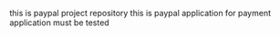 this is paypal project repository
this is paypal application for payment
application must be tested
